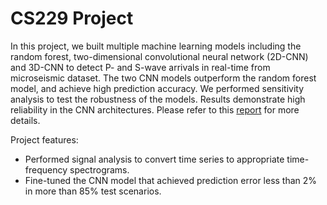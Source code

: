 # CS229 Project
In this project, we built multiple machine learning models including the random forest, two-dimensional convolutional neural network (2D-CNN) and 3D-CNN to detect P- and S-wave arrivals in real-time from microseismic dataset. The two CNN models outperform the random forest model, and achieve high prediction accuracy. We performed sensitivity analysis to test the robustness of the models. Results demonstrate high reliability in the CNN architectures. Please refer to this [report] for more details.

Project features:
* Performed signal analysis to convert time series to appropriate time-frequency spectrograms.
*	Fine-tuned the CNN model that achieved prediction error less than 2% in more than 85% test scenarios.

[report]: https://github.com/ffzmm/CS229_project/blob/master/CS229_Final_Report.pdf
